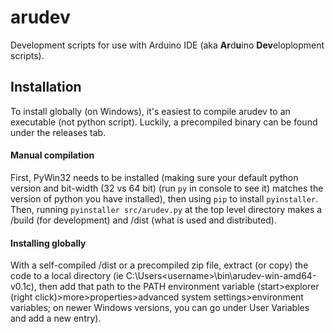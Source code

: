 # arudev

Development scripts for use with Arduino IDE (aka **Ar**d**u**ino **Dev**eloplopment scripts).

## Installation

To install globally (on Windows), it's easiest to compile arudev to an executable (not python script). Luckily, a precompiled binary can be found under the releases tab.

#### Manual compilation

First, PyWin32 needs to be installed (making sure your default python version and bit-width (32 vs 64 bit) (run `py` in console to see it) matches the version of python you have installed), then using `pip` to install `pyinstaller`. Then, running `pyinstaller src/arudev.py` at the top level directory makes a /build (for development) and /dist (what is used and distributed).

#### Installing globally

With a self-compiled /dist or a precompiled zip file, extract (or copy) the code to a local directory (ie C:\Users\<username>\bin\arudev-win-amd64-v0.1c), then add that path to the PATH environment variable (start>explorer (right click)>more>properties>advanced system settings>environment variables; on newer Windows versions, you can go under User Variables and add a new entry).
